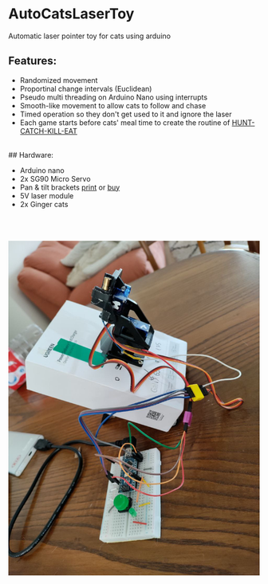 # AutoCatsLaserToy
Automatic laser pointer toy for cats using arduino

## Features:

 - Randomized movement
 - Proportinal change intervals (Euclidean)
 - Pseudo multi threading on Arduino Nano using interrupts 
 - Smooth-like movement to allow cats to follow and chase
 - Timed operation so they don't get used to it and ignore the laser
 - Each game starts before cats' meal time to create the routine of [HUNT-CATCH-KILL-EAT](https://youtu.be/umngBzK0j2Q)
  

</br>
## Hardware:

 - Arduino nano
 - 2x SG90 Micro Servo
 - Pan & tilt brackets [print](https://www.thingiverse.com/thing:2800192) or [buy](https://www.aliexpress.com/item/32972422501.html)
 - 5V laser module
 - 2x Ginger cats
</br></br></br></br>



![](https://github.com/omer-re/AutoCatsLaserToy/blob/main/photo_2022-06-21_07-59-24.jpg)
